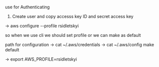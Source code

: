 use for Authenticating

1. Create user and copy accesss key ID and secret access key

 -> aws configure --profile rsidletskyi

 so when we use cli we should set profile or we can make as default

 path for configuration
 -> cat ~/.aws/credentials
 -> cat ~/.aws/config
 make default

 -> export AWS_PROFILE=rsidletskyi